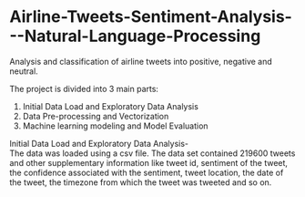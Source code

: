 # Airline-Tweets-Sentiment-Analysis---Natural-Language-Processing
Analysis and classification of airline tweets into positive, negative and neutral. 

The project is divided into 3 main parts:
1) Initial Data Load and Exploratory Data Analysis
2) Data Pre-processing and Vectorization
3) Machine learning modeling and Model Evaluation

Initial Data Load and Exploratory Data Analysis-<br>
The data was loaded using a csv file. The data set contained 219600 tweets and other supplementary information like tweet id, sentiment of the tweet, the confidence associated with the sentiment, tweet location, the date of the tweet, the timezone from which the tweet was tweeted and so on.

